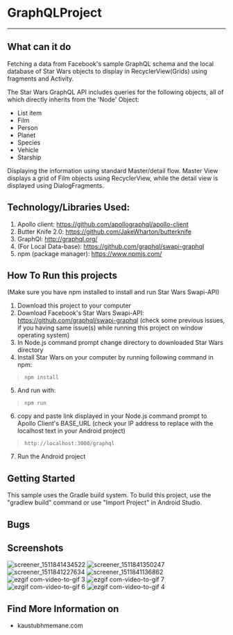 # GraphQLProject
-----------------------

**What can it do**
--------------
Fetching a data from Facebook's sample GraphQL schema and the local database of Star Wars objects to display in RecyclerView(Grids) using fragments and Activity.

The Star Wars GraphQL API includes queries for the following objects, all of which directly inherits from the 'Node' Object:

 - List item
 - Film
 - Person
 - Planet
 - Species
 - Vehicle
 - Starship

Displaying the information using standard Master/detail flow. Master View displays a grid of Film objects using RecyclerView, while the detail view is displayed using DialogFragments.

**Technology/Libraries Used:**
--
 1. Apollo client: https://github.com/apollographql/apollo-client
 2. Butter Knife 2.0: https://github.com/JakeWharton/butterknife
 3. GraphQl: http://graphql.org/
 4. (For Local Data-base): https://github.com/graphql/swapi-graphql
 5. npm (package manager): https://www.npmjs.com/

**How To Run this projects**
---
(Make sure you have npm installed to install and run Star Wars Swapi-API)

 1. Download this project to your computer
 2. Download Facebook's Star Wars Swapi-API: https://github.com/graphql/swapi-graphql (check some previous issues, if you having same issue(s) while running this project on window operating system)
 3. In Node.js command prompt change directory to downloaded Star Wars directory
 4. Install Star Wars on your computer by running following command in npm: 
> `npm install`

 5. And run with:
> `npm run`

 6. copy and paste link displayed in your Node.js command prompt to Apollo Client's BASE_URL
    (check your IP address to replace with the localhost text in your Android project)
> `http://localhost:3000/graphql`

 7. Run the Android project

**Getting Started**
-------------------
This sample uses the Gradle build system. To build this project, use the "gradlew build" command or use "Import Project" in Android Studio.

**Bugs**
----

**Screenshots**
---------------
![screener_1511841434522](https://user-images.githubusercontent.com/25395705/33304682-3170b8d8-d3d8-11e7-8a2b-633838c2ed74.png)
![screener_1511841350247](https://user-images.githubusercontent.com/25395705/33304683-31f83f1a-d3d8-11e7-8957-e5da8b0b44fb.png)
![screener_1511841227634](https://user-images.githubusercontent.com/25395705/33304684-3211027a-d3d8-11e7-9cac-5316580cb184.png)
![screener_1511841136862](https://user-images.githubusercontent.com/25395705/33304685-322a20f2-d3d8-11e7-8659-99c38542b3b1.png)
![ezgif com-video-to-gif 3](https://user-images.githubusercontent.com/25395705/33102881-dd8fd248-ceec-11e7-80c9-51dc6bab494c.gif)
![ezgif com-video-to-gif 7](https://user-images.githubusercontent.com/25395705/33103712-f46b0d2a-cef1-11e7-9f13-37da17da4918.gif)
![ezgif com-video-to-gif 6](https://user-images.githubusercontent.com/25395705/33103713-f4858f92-cef1-11e7-8077-818368fe1ac7.gif)
![ezgif com-video-to-gif 4](https://user-images.githubusercontent.com/25395705/33103714-f4a0129a-cef1-11e7-816b-45b1ca4a130a.gif)



**Find More Information on**
------------------------

 - kaustubhmemane.com


